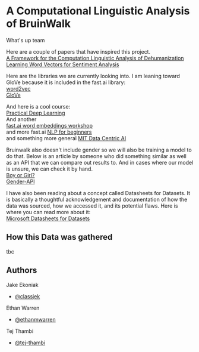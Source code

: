 # A Computational Linguistic Analysis of BruinWalk

What's up team 

Here are a couple of papers that have inspired this project.  
[A Framework for the Computation Linguistic Analysis of Dehumanization](https://www.ncbi.nlm.nih.gov/pmc/articles/PMC7861242/)  
[Learning Word Vectors for Sentiment Analysis](https://ai.stanford.edu/~ang/papers/acl11-WordVectorsSentimentAnalysis.pdf)


Here are the libraries we are currently looking into. I am leaning toward GloVe because it is included in the fast.ai library:   
[word2vec](https://radimrehurek.com/gensim/models/word2vec.html)    
[GloVe](https://nlp.stanford.edu/projects/glove/) 


And here is a cool course:  
[Practical Deep Learning](https://course.fast.ai/)  
And another  
[fast.ai word embeddings workshop](https://www.youtube.com/watch?v=25nC0n9ERq4)    
and more fast.ai 
[NLP for beginners](https://www.kaggle.com/code/jhoward/getting-started-with-nlp-for-absolute-beginners)  
and something more general
[MIT Data Centric AI](https://dcai.csail.mit.edu/)


Bruinwalk also doesn't include gender so we will also be training a model to do that. Below is an article by someone who did something similar as well as an API that we can compare out results to. And in cases where our model is unsure, we can check it by hand.  
[Boy or Girl?](https://towardsdatascience.com/boy-or-girl-a-machine-learning-web-app-to-detect-gender-from-name-16dc0331716c)  
[Gender-API](gender-api.com)

I have also been reading about a concept called Datasheets for Datasets. It is basically a thoughtful acknowledgement and documentation of how the data was sourced, how we accessed it, and its potential flaws. Here is where you can read more about it:     
[Microsoft Datasheets for Datasets](https://www.microsoft.com/en-us/research/project/datasheets-for-datasets/)

## How this Data was gathered
tbc


## Authors

Jake Ekoniak  
- [@classjek](https://www.github.com/classjek)

Ethan Warren    
- [@ethanmwarren](https://www.github.com/classjek)

Tej Thambi   
- [@tej-thambi](https://www.github.com/tej-thambi)
